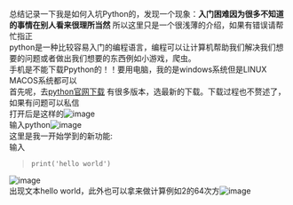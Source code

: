 总结记录一下我是如何入坑Python的，发现一个现象：**入门困难因为很多不知道的事情在别人看来很理所当然** 所以这里只是一个很浅薄的介绍，如果有错误请帮忙指正  
python是一种比较容易入门的编程语言，编程可以让计算机帮助我们解决我们想要的问题或者做出我们想要的东西例如小游戏，爬虫。  
手机是不能下载Ppython的！！要用电脑，我的是windows系统但是LINUX MACOS系统都可以  
首先呢，去[python官网下载](https://www.python.org/downloads/) 有很多版本，选最新的下载。下载过程也不赘述了，如果有问题可以私信  
打开后是这样的![image](https://user-images.githubusercontent.com/87093714/124974174-14c67f00-e05f-11eb-87ec-f85aadabdf25.png)  
输入python![image](https://user-images.githubusercontent.com/87093714/124974446-640caf80-e05f-11eb-9c31-5d3a8adcbc1d.png)  
这里是我一开始学到的新功能:  
输入
> `print('hello world')`  
>   
![image](https://user-images.githubusercontent.com/87093714/124975180-53a90480-e060-11eb-8d4c-eb46a9d1fee8.png)   
出现文本hello world，此外也可以拿来做计算例如2的64次方![image](https://user-images.githubusercontent.com/87093714/124976714-36753580-e062-11eb-84c9-e936ff553fa8.png)






